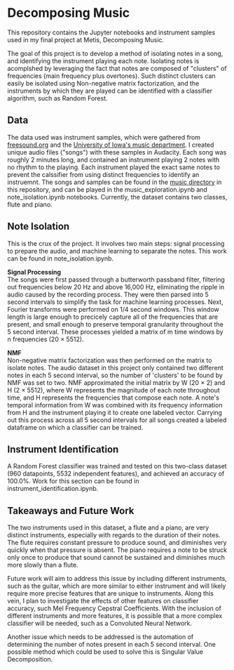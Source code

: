 # Decomposing Music

This repository contains the Jupyter notebooks and instrument samples used in my final project at Metis, Decomposing Music.

The goal of this project is to develop a method of isolating notes in a song, and identifying the instrument playing each note. Isolating  notes is acomplshed by leveraging the fact that notes are composed of "clusters" of frequencies (main frequency plus overtones). Such distinct clusters can easily be isolated using Non-negative matrix factorization, and the instruments by which they are played can be identified with a classifier algorithm, such as Random Forest.

## Data
The data used was instrument samples, which were gathered from [freesound.org](https://www.freesound.org/) and the [University of Iowa's music department](http://theremin.music.uiowa.edu/MISpiano.html). I created unique audio files ("songs") with these samples in Audacity. Each song was roughly 2 minutes long, and contained an instrument playing 2 notes with no rhythm to the playing. Each instrument played the exact same notes to prevent the calssifier from using distinct frequencies to identify an instruemnt. The songs and samples can be found in the [music directory](https://github.com/kekatzmann/decomposing_music/tree/master/music) in this repository, and can be played in the music_exploration.ipynb and note_isolation.ipynb notebooks. Currently, the dataset contains two classes, flute and piano.

## Note Isolation
This is the crux of the project. It involves two main steps: signal processing to prepare the audio, and machine learning to separate the notes. This work can be found in note_isolation.ipynb.

<b>Signal Processing</b><br>
The songs were first passed through a butterworth passband filter, filtering out frequencies below 20 Hz and above 16,000 Hz, eliminating the ripple in audio caused by the recording process. They were then parsed into 5 second intervals to simplify the task for machine learning processes. Next, Fourier transforms were performed on 1/4 second windows. This window length is large enough to precicely capture all of the frequencies that are present, and small enough to preserve temporal granularity throughout the 5 second interval. These processes yielded a matrix of m time windows by n frequencies (20 × 5512).

<b>NMF</b><br>
Non-negative matrix factorization was then performed on the matrix to isolate notes. The audio dataset in this project only contained two different notes in each 5 second interval, so the number of 'clusters' to be found by NMF was set to two. NMF approximated the initial matrix by W (20 × 2) and H (2 × 5512), where W represents the magnitude of each note throughout time, and H represents the frequencies that compose each note. A note's temporal information from W was combined with its frequency information from H and the instrument playing it to create one labeled vector. Carrying out this process across all 5 second intervals for all songs created a labeled dataframe on which a classifier can be trained.

## Instrument Identification
A Random Forest classifier was trained and tested on this two-class dataset (960 datapoints, 5532 independent features), and achieved an accuracy of 100.0%. Work for this section can be found in instrument_identification.ipynb.


## Takeaways and Future Work
The two instruments used in this dataset, a flute and a piano, are very distinct instruments, especially with regards to the duration of their notes. The flute requires constant pressure to produce sound, and diminishes very quickly when that pressure is absent. The piano requires a note to be struck only once to produce that sound cannot be sustained and diminishes much more slowly than a flute.

Future work will aim to address this issue by including different instruments, such as the guitar, which are more similar to either instrument and will likely require more precise features that are unique to instruments. Along this vein, I plan to investigate the effects of other features on classifier accuracy, such Mel Frequency Cepstral Coefficients. With the inclusion of different instruments and more features, it is possible that a more complex classifier will be needed, such as a Convoluted Neural Network.

Another issue which needs to be addressed is the automation of determining the number of notes present in each 5 second interval. One possible method which could be used to solve this is Singular Value Decomposition.

